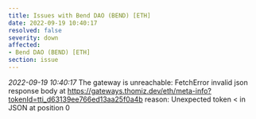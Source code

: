 ```yaml
---
title: Issues with Bend DAO (BEND) [ETH]
date: 2022-09-19 10:40:17
resolved: false
severity: down
affected:
- Bend DAO (BEND) [ETH]
section: issue
---
```


*2022-09-19 10:40:17* The gateway is unreachable: FetchError invalid json response body at https://gateways.thomiz.dev/eth/meta-info?tokenId=tti_d63139ee766ed13aa25f0a4b reason: Unexpected token < in JSON at position 0